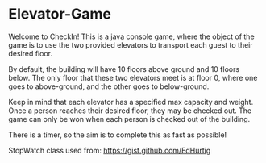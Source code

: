# Elevator-Game

Welcome to CheckIn! This is a java console game, where the object of the game is to use the two provided elevators to 
transport each guest to their desired floor.
        
By default, the building will have 10 floors above ground and 10 floors below. The only floor that these two elevators 
meet is at floor 0, where one goes to above-ground, and the other goes to below-ground.
        
Keep in mind that each elevator has a specified max capacity and weight. Once a person reaches their desired floor, 
they may be checked out. The game can only be won when each person is checked out of the building.
        
There is a timer, so the aim is to complete this as fast as possible!

StopWatch class used from: https://gist.github.com/EdHurtig


